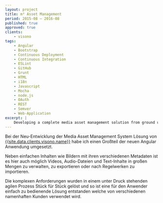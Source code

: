 ```yaml
---
layout: project
title: m³ Asset Management
period: 2015-08 – 2016-08
published: true
approved: true
clients:
    - visono
tags:
    - Angular
    - Bootstrap
    - Continuous Deployment
    - Continuous Integration
    - ESLint
    - GitHub
    - Grunt
    - HTML
    - i18n
    - Javascript
    - Mocha
    - node.js
    - OAuth
    - REST
    - Semver
    - Web-Application
excerpt: |
    Developing a complete media asset management solution from ground up in angular. Services which consume OAuth2 REST API. Unit-Tests and Continuous Integration.
---
```

Bei der Neu-Entwicklung der Media Asset Management System Lösung von [{{site.data.clients.visono.name}}]({{site.data.clients.visono.url}}) habe ich einen Großteil der neuen Angular Anwendung umgesetzt.

Neben einfachen Inhalten wie Bildern mit ihren verschiedenen Metadaten ist es hier auch möglich Videos, Audio-Dateien und Text-Inhalte in großen Mengen zu verwalten, zu exportieren oder nach Regelwerken zu importieren.

Die komplexen Anforderungen wurden in einem unter Druck stehenden agilen Prozess Stück für Stück gelöst und so ist eine für den Anwender einfach zu bedienende Lösung entstanden welche von verschiedenen namenhaften Kunden verwendet wird.
